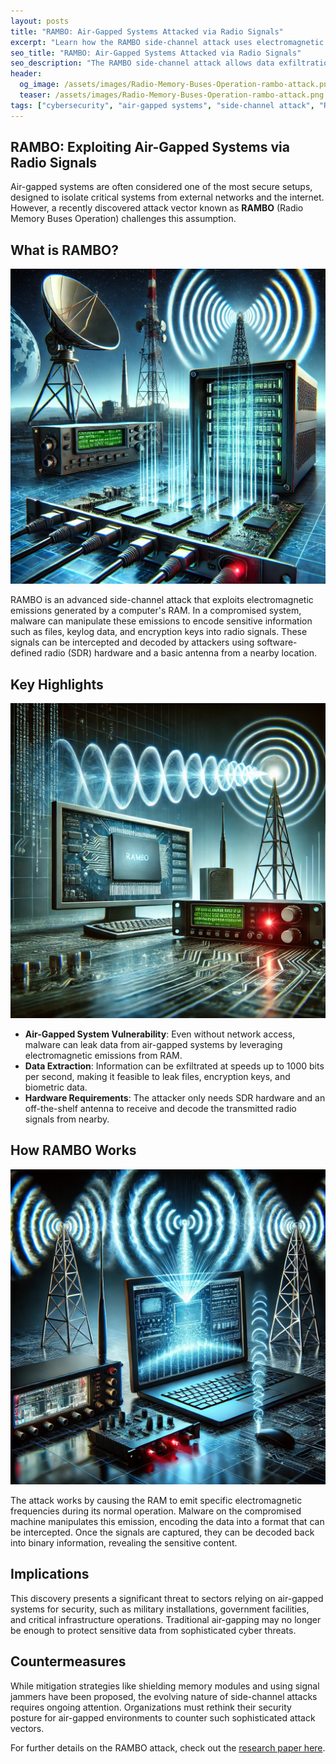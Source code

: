 ```yaml
---
layout: posts
title: "RAMBO: Air-Gapped Systems Attacked via Radio Signals"
excerpt: "Learn how the RAMBO side-channel attack uses electromagnetic emissions to exfiltrate data from air-gapped systems without network access."
seo_title: "RAMBO: Air-Gapped Systems Attacked via Radio Signals"
seo_description: "The RAMBO side-channel attack allows data exfiltration from air-gapped systems using electromagnetic emissions. Learn how this sophisticated method works and its implications."
header:
  og_image: /assets/images/Radio-Memory-Buses-Operation-rambo-attack.png
  teaser: /assets/images/Radio-Memory-Buses-Operation-rambo-attack.png
tags: ["cybersecurity", "air-gapped systems", "side-channel attack", "RAMBO", "SDR"]
---
```


## RAMBO: Exploiting Air-Gapped Systems via Radio Signals

Air-gapped systems are often considered one of the most secure setups, designed to isolate critical systems from external networks and the internet. However, a recently discovered attack vector known as **RAMBO** (Radio Memory Buses Operation) challenges this assumption.

## What is RAMBO?
![RAMBO Attack - Secure Air-Gapped Computer](/assets/images/secure-air-gapped-computer.png)

RAMBO is an advanced side-channel attack that exploits electromagnetic emissions generated by a computer's RAM. In a compromised system, malware can manipulate these emissions to encode sensitive information such as files, keylog data, and encryption keys into radio signals. These signals can be intercepted and decoded by attackers using software-defined radio (SDR) hardware and a basic antenna from a nearby location.

## Key Highlights
![RAMBO Attack - Cyber Attack on Air-Gapped Systems](/assets/images/cyber-attack-on-air-gapped-systems.png)

- **Air-Gapped System Vulnerability**: Even without network access, malware can leak data from air-gapped systems by leveraging electromagnetic emissions from RAM.
- **Data Extraction**: Information can be exfiltrated at speeds up to 1000 bits per second, making it feasible to leak files, encryption keys, and biometric data.
- **Hardware Requirements**: The attacker only needs SDR hardware and an off-the-shelf antenna to receive and decode the transmitted radio signals from nearby.

## How RAMBO Works
![RAMBO Attack - Radio Memory Buses Operation](/assets/images/Radio-Memory-Buses-Operation-rambo-attack.png)

The attack works by causing the RAM to emit specific electromagnetic frequencies during its normal operation. Malware on the compromised machine manipulates this emission, encoding the data into a format that can be intercepted. Once the signals are captured, they can be decoded back into binary information, revealing the sensitive content.

## Implications

This discovery presents a significant threat to sectors relying on air-gapped systems for security, such as military installations, government facilities, and critical infrastructure operations. Traditional air-gapping may no longer be enough to protect sensitive data from sophisticated cyber threats.

## Countermeasures

While mitigation strategies like shielding memory modules and using signal jammers have been proposed, the evolving nature of side-channel attacks requires ongoing attention. Organizations must rethink their security posture for air-gapped environments to counter such sophisticated attack vectors.

For further details on the RAMBO attack, check out the [research paper here](https://arxiv.org/html/2409.02292v1).

